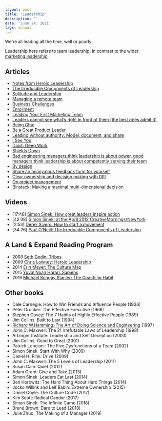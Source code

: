 ```yaml
---
layout: post
title: 'Leadership'
description: ''
date: 'June 24, 2021'
tags: annual
---
```


We're all leading all the time, well or poorly.

Leadership here refers to team leadership, in contrast to the wider [marketing leadership](https://lukasmurdock.com/marketing/).

## Articles
- [Notes from Heroic Leadership](https://lukasmurdock.com/heroic-leadership/)
- [The Irreducible Components of Leadership](https://lukasmurdock.com/irreducible-leadship/)
- [Solitude and Leadership](/solitude-and-leadership/)
- [Managing a remote team](https://lukasmurdock.com/managing-a-remote-team/)
- [Business Challenges](https://lukasmurdock.com/business-challenges/)
- [Enrollment](https://seths.blog/2021/04/enrollment/)
- [Leading Your First Marketing Team](https://www.reforge.com/blog/crossing-the-canyon-leading-your-first-marketing-team)
- [Leaders cannot see what’s right in front of them (the best ones admit it)](https://www.secondmountainstartup.com/p/vulnerable-leaders-may-win-but-they)
- [Being Glue](https://noidea.dog/glue)
- [Be a Great Product Leader](https://adamnash.blog/2011/12/16/be-a-great-product-leader/)
- [Leading without authority: Model, document, and share](https://lethain.com/model-document-share/)
- [I See You](https://www.lollydaskal.com/leadership/i-see-you/)
- [Doist: Deep Work](https://blog.doist.com/deep-work/)
- [Shields Down](https://randsinrepose.com/archives/shields-down/)
- [Bad engineering managers think leadership is about power, good managers think leadership is about competently serving their team](https://ewattwhere.substack.com/p/bad-managers-think-leadership-is)
- [By design](https://randsinrepose.com/archives/by-design/)
- [Share an anonymous feedback form for yourself](https://critter.blog/2022/06/20/share-an-anonymous-feedback-form-for-yourself/)
- [Clear ownership and decision making with DRI](https://newsletter.buditanrim.co/p/clear-ownership-and-decision-making)
- [On project management](https://newsletter.buditanrim.co/p/on-project-management)
- [Binstack: Making a maximal multi-dimensional decision](https://longform.asmartbear.com/docs/maximized-decision/)

## Videos
- [17:48] [Simon Sinek: How great leaders inspire action](https://www.ted.com/talks/simon_sinek_how_great_leaders_inspire_action)
- [42:08] [Simon Sinek: at the April 2012 CreativeMornings/NewYork](https://vimeo.com/40979758)
- [2:53] [Derek Sivers: How to start a movement](https://www.ted.com/talks/derek_sivers_how_to_start_a_movement)
- [34:26] [Paul O'Neill: The Irreducible Components of Leadership](https://youtu.be/htLCVqaLBvo)

## A Land & Expand Reading Program
- 2008 [Seth Godin: Tribes](https://seths.blog/2019/03/its-not-your-tribe/)
- 2009 [Chris Lowney: Heroic Leadership](https://chrislowney.com/wp/books/heroic-leadership/)
- 2014 [Erin Meyer: The Culture Map](https://erinmeyer.com/books/the-culture-map/)
- 2015 [Yuval Noah Harari: Sapiens](https://www.ynharari.com/book/sapiens-2/)
- 2016 [Michael Bungay Stanier: The Coaching Habit](https://boxofcrayons.com/the-coaching-habit-book/)

## Other books
- Dale Carnegie: How to Win Friends and Influence People (1936)
- Peter Drucker: The Effective Executive (1966)
- Stephen Covey: The 7 Habits of Highly Effective People (1989)
- Jim Collins: Built to Last (1994)
- [Richard W.Hamming: The Art of Doing Science and Engineering](http://worrydream.com/refs/Hamming-TheArtOfDoingScienceAndEngineering.pdf) (1997)
- John C. Maxwell: The 21 Irrefutable Laws of Leadership (1998)
- Arbinger Institute: Leadership and Self Deception (2000)
- Jim Collins: Good to Great (2001)
- Patrick Lencioni: The Five Dysfunctions of a Team (2002)
- Simon Sinek: Start With Why (2009)
- Daniel H. Pink: Drive (2009)
- John C. Maxwell: The 5 Levels of Leadership (2011)
- Susan Cain: Quiet (2012)
- Adam Grant: Give and Take (2013)
- Simon Sinek: Leaders Eat Last (2014)
- Ben Horowitz: The Hard Thing About Hard Things (2014)
- Jocko Willink and Leif Babin: Extreme Ownership (2015)
- Daniel Coyle: The Culture Code (2017)
- Kim Scott: Radical Candor (2017)
- Simon Sinek: The Infinite Game (2018)
- Brené Brown: Dare to Lead (2018)
- Julie Zhuo: The Making of a Manager (2019)

